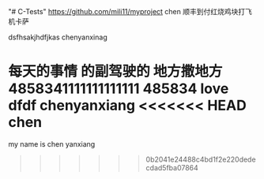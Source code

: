 "# C-Tests" 
https://github.com/mili11/myproject
chen
顺丰到付红烧鸡块打飞机卡萨


dsfhsakjhdfjkas 
chenyanxinag

每天的事情
的副驾驶的
地方撒地方
4858341111111111111
485834 
 love
dfdf
chenyanxiang
<<<<<<< HEAD
chen
=======
my name is chen yanxiang
>>>>>>> 0b2041e24488c4bd1f2e220dedecdad5fba07864
